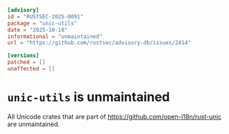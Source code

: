 ```toml
[advisory]
id = "RUSTSEC-2025-0091"
package = "unic-utils"
date = "2025-10-18"
informational = "unmaintained"
url = "https://github.com/rustsec/advisory-db/issues/2414"

[versions]
patched = []
unaffected = []
```

# `unic-utils` is unmaintained

All Unicode crates that are part of https://github.com/open-i18n/rust-unic are unmaintained.
